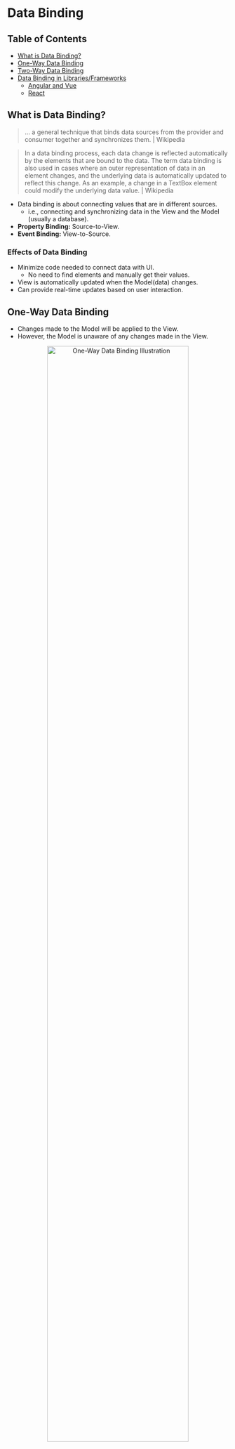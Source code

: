 # Data Binding

## Table of Contents
- [What is Data Binding?](#what-is-data-binding)
- [One-Way Data Binding](#one-way-data-binding)
- [Two-Way Data Binding](#two-way-data-binding)
- [Data Binding in Libraries/Frameworks](#data-binding-in-librariesframeworks)
  - [Angular and Vue](#angular-and-vue)
  - [React](#react)

## What is Data Binding?
> ... a general technique that binds data sources from the provider and consumer together and synchronizes them. | Wikipedia

> In a data binding process, each data change is reflected automatically by the elements that are bound to the data. The term data binding is also used in cases where an outer representation of data in an element changes, and the underlying data is automatically updated to reflect this change. As an example, a change in a TextBox element could modify the underlying data value. | Wikipedia

- Data binding is about connecting values that are in different sources.
  - i.e., connecting and synchronizing data in the View and the Model (usually a database).
- **Property Binding:** Source-to-View.
- **Event Binding:** View-to-Source.
### Effects of Data Binding
- Minimize code needed to connect data with UI.
  - No need to find elements and manually get their values.
- View is automatically updated when the Model(data) changes.
- Can provide real-time updates based on user interaction.

## One-Way Data Binding
- Changes made to the Model will be applied to the View.
- However, the Model is unaware of any changes made in the View.

<p align="center">
  <img src="https://github.com/Kakamotobi/Learned/blob/main/Web%20Development/refImg/one-way-data-binding.png" alt="One-Way Data Binding Illustration" width="80%"/>
</p>

### Pros
- Renders the DOM without hindrance to performance.
- Since data flows one-way, it is easy to understand the code and debug.
### Cons
- You have to write code that detects change and update the View.
  - React performs one-way data binding where the changes are passed on from parent View to child View.

## Two-Way Data Binding
- Changes made on both the ends will be applied to the other end.
<p align="center">
  <img src="https://github.com/Kakamotobi/Learned/blob/main/Web%20Development/refImg/two-way-data-binding.png" alt="Two-Way Data Binding Illustration" width="80%" />
</p>

### Pros
- Reduces the amount of code needed.
### Cons
- The whole DOM has to be rerendered whenever a change occurs to the Model. Therefore, it can lead to performance hindrance.
### Example
#### Vanilla JS Example
- In the View, there is a form that edits a user's profile.
- Typing in the inputs (changes made in View) will result to updating the State, which updates the View.
```html
<!-- HTML -->

<body>
  <div>
    <label for="firstName">First Name:</label>
    <input id="firstName" data-model="firstName" type="text" />
    <span data-binding="firstName"></span>
  </div>
  <div>
    <label for="lastName">Last Name:</label>
    <input id="lastName" data-model="lastName" type="text" />
    <span data-binding="lastName"></span>
  </div>
  <div>
    <label for="age">Age:</label>
    <input id="age" data-model="age" type="text" />
    <span data-binding="age"></span>
  </div>
  <div>
    <label for="bio">bio</label>
    <input id="bio" data-model="bio" type="text" />
    <span data-binding="bio"></span>
  </div>
  <script src="app.js"></script>
</body>
```
```js
// app.js

const state = {
  firstName: "",
  lastName: "",
  age: null,
  bio: ""
};

// Event Binding - bind View changes to State.
const inputs = document.querySelectorAll("[data-model]"); // inputs.
inputs.forEach((input) => {
  const dataName = input.dataset.model;
  input.addEventListener("keyup", (evt) => {
    state[dataName] = input.value; // Apply View changes to the State.
    render();
  });
});

// Property Binding - bind State changes to View.
const render = () => {
  const viewNames = Array.from(document.querySelectorAll("[data-binding]")).map((el) => el.dataset.binding);
  viewNames.forEach((viewName) => {
    document.querySelector(`[data-binding=${viewName}]`).textContent = state[viewName]; // Apply State changes to the View.
    document.querySelector(`[data-model=${viewName}]`).value = state[viewName]; // Apply State changes to the View.
  });
}

render();
```

## Data Binding in Libraries/Frameworks
### Angular and Vue
- Angular by default implements two-way data binding.
- Vue provides easy to implement two-way data binding through the V-model directive.
<p align="center">
  <img src="https://github.com/Kakamotobi/Learned/blob/main/Web%20Development/refImg/angular-data-binding.png" alt="Angular Data Binding" width="40%" />
  <img src="https://github.com/Kakamotobi/Learned/blob/main/Web%20Development/refImg/vue-data-binding.png" alt="Vue Data Binding" width="40%" />
</p>

### React
<p align="center">
  <img src="https://github.com/Kakamotobi/Learned/blob/main/Web%20Development/refImg/react-data-binding.png" alt="React Data Binding" width="40%" />
  <img src="https://redux.js.org/assets/images/one-way-data-flow-04fe46332c1ccb3497ecb04b94e55b97.png" alt="React Data Flow" width="40%" />
</p>

- **React by default implements only Component to View data binding (i.e., one-way data binding).**
  - If the state changes, the UI will change. But not the other way around.
  - Therefore, one-way data binding is implemented.
- **However, View to Component data binding can also be achieved (effectively, two-way data binding).**
  - Use a controlled input where the element's value is bound to a state variable and an event listener is added to listen to changes in the input and apply those changes to the state.
#### One-Way Data Binding in React
```js
import React, { Component } from 'react';
  
class App extends Component {
  constructor() {
    super();
    this.state = {
      greeting: "Hello"
    };
  }
  
  render() {
    return (
      <div>
        <p>{this.state.greeting}</p>
      </div>
    )
  }
}
  
export default App;
```
#### Two-Way Data Binding in React
```js
const { useState } = React;

const App = () => {
  const [greeting, setGreeting] = useState("Hello");
  const handleChange = (evt) => setGreeting(evt.target.value);
  
  return (
    <div>
      <input type="text" value={greeting} onChange={handleChange} />
      <p>{greeting}</p>
    </div>
  );
};

ReactDOM.render(<App />, document.getElementById('app'));
```


## Reference
[Data binding - Wikipedia](https://en.wikipedia.org/wiki/Data_binding)  
[What is data binding? - YouTube](https://www.youtube.com/watch?v=9G9eYCSdJvU&ab_channel=vaadinofficial)  
[ReactJS Data Binding - GeeksforGeeks](https://www.geeksforgeeks.org/reactjs-data-binding/)  
[Redux Essentials, Part 1: Redux Overview and Concepts | Redux](https://redux.js.org/tutorials/essentials/part-1-overview-concepts)  

